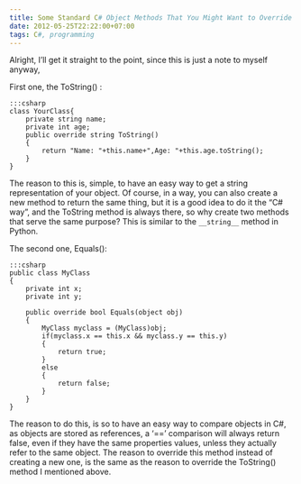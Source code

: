 ```yaml
---
title: Some Standard C# Object Methods That You Might Want to Override
date: 2012-05-25T22:22:00+07:00
tags: C#, programming
---
```


Alright, I’ll get it straight to the point, since this is just a note to
myself anyway,

First one, the ToString() :

    :::csharp
    class YourClass{
        private string name;
        private int age;
        public override string ToString()
        {
            return "Name: "+this.name+",Age: "+this.age.toString();
        }
    }

The reason to this is, simple, to have an easy way to get a string
representation of your object. Of course, in a way, you can also create
a new method to return the same thing, but it is a good idea to do it
the “C# way”, and the ToString method is always there, so why create two
methods that serve the same purpose? This is similar to the
`__string__` method in Python.

The second one, Equals():

    :::csharp
    public class MyClass
    {
        private int x;
        private int y;

        public override bool Equals(object obj)
        {
            MyClass myclass = (MyClass)obj;
            if(myclass.x == this.x && myclass.y == this.y)
            {
                return true;
            }
            else
            {
                return false;
            }
        }
    }

The reason to do this, is so to have an easy way to compare objects in
C#, as objects are stored as references, a ‘==’ comparison will always
return false, even if they have the same properties values, unless they
actually refer to the same object. The reason to override this method
instead of creating a new one, is the same as the reason to override the
ToString() method I mentioned above.
